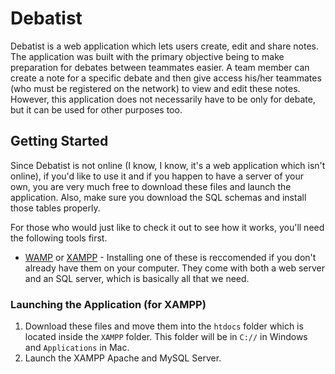 # Debatist
Debatist is a web application which lets users create, edit and share notes. The application was built with the primary objective being to make preparation for debates between teammates easier. A team member can create a note for a specific debate and then give access his/her teammates (who must be registered on the network) to view and edit these notes. However, this application does not necessarily have to be only for debate, but it can be used for other purposes too.

## Getting Started
Since Debatist is not online (I know, I know, it's a web application which isn't online), if you'd like to use it and if you happen to have a server of your own, you are very much free to download these files and launch the application. Also, make sure you download the SQL schemas and install those tables properly.

For those who would just like to check it out to see how it works, you'll need the following tools first.
* [WAMP](http://www.wampserver.com/en/) or [XAMPP](https://www.apachefriends.org/index.html) - Installing one of these is reccomended if you don't already have them on your computer. They come with both a web server and an SQL server, which is basically all that we need.

### Launching the Application (for XAMPP)
1. Download these files and move them into the ```htdocs``` folder which is located inside the ```XAMPP``` folder. This folder will be in ```C://``` in Windows and ```Applications``` in Mac.
2. Launch the XAMPP Apache and MySQL Server. 
